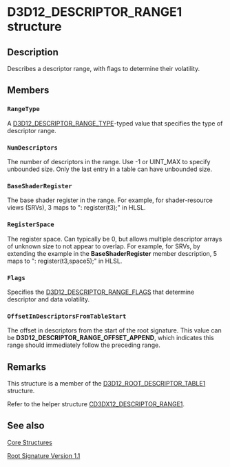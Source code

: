 # D3D12_DESCRIPTOR_RANGE1 structure

## Description

Describes a descriptor range, with flags to determine their volatility.

## Members

### `RangeType`

A [D3D12_DESCRIPTOR_RANGE_TYPE](https://learn.microsoft.com/windows/desktop/api/d3d12/ne-d3d12-d3d12_descriptor_range_type)-typed value that specifies the type of descriptor range.

### `NumDescriptors`

The number of descriptors in the range. Use -1 or UINT_MAX to specify unbounded size. Only the last entry in a table can have unbounded size.

### `BaseShaderRegister`

The base shader register in the range. For example, for shader-resource views (SRVs), 3 maps to ": register(t3);" in HLSL.

### `RegisterSpace`

The register space. Can typically be 0, but allows multiple descriptor arrays of unknown size to not appear to overlap.
For example, for SRVs, by extending the example in the **BaseShaderRegister** member description, 5 maps to ": register(t3,space5);" in HLSL.

### `Flags`

Specifies the [D3D12_DESCRIPTOR_RANGE_FLAGS](https://learn.microsoft.com/windows/desktop/api/d3d12/ne-d3d12-d3d12_descriptor_range_flags) that determine descriptor and data volatility.

### `OffsetInDescriptorsFromTableStart`

The offset in descriptors from the start of the root signature. This value can be **D3D12_DESCRIPTOR_RANGE_OFFSET_APPEND**, which indicates this range should immediately follow the preceding range.

## Remarks

This structure is a member of the [D3D12_ROOT_DESCRIPTOR_TABLE1](https://learn.microsoft.com/windows/desktop/api/d3d12/ns-d3d12-d3d12_root_descriptor_table1) structure.

Refer to the helper structure [CD3DX12_DESCRIPTOR_RANGE1](https://learn.microsoft.com/windows/desktop/direct3d12/cd3dx12-descriptor-range1).

## See also

[Core Structures](https://learn.microsoft.com/windows/desktop/direct3d12/direct3d-12-structures)

[Root Signature Version 1.1](https://learn.microsoft.com/windows/desktop/direct3d12/root-signature-version-1-1)